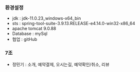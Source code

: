 ### 환경설정
   - jdk : jdk-11.0.23_windows-x64_bin
   - sts : spring-tool-suite-3.9.13.RELEASE-e4.14.0-win32-x86_64
   - apache tomcat 9.0.88
   - Database : mySql
   - 협업 : gitHub
### 7조
   - 정민기 : 소개, 예약결제, 오시는길, 예약확인/취소, 리뷰
